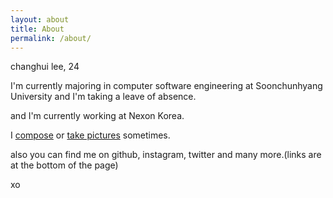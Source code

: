 ```yaml
---
layout: about
title: About
permalink: /about/
---
```


changhui lee, 24

I'm currently majoring in computer software engineering at Soonchunhyang University and I'm taking a leave of absence.

and I'm currently working at Nexon Korea.

I [compose](https://soundcloud.com/blrfx) or [take pictures](https://instagram.com/blureffect) sometimes.

also you can find me on github, instagram, twitter and many more.(links are at the bottom of the page)

xo